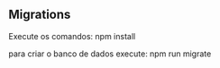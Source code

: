 ## Migrations

Execute os comandos:
npm install

para criar o banco de dados execute:
npm run migrate